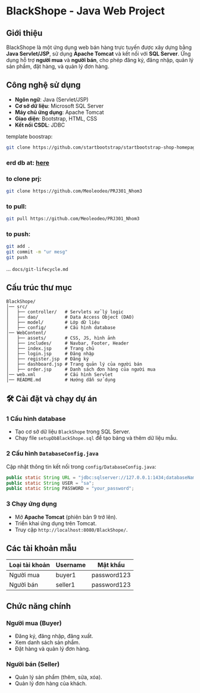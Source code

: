 # BlackShope - Java Web Project

##  Giới thiệu
BlackShope là một ứng dụng web bán hàng trực tuyến được xây dựng bằng **Java Servlet/JSP**, sử dụng **Apache Tomcat** và kết nối với **SQL Server**. Ứng dụng hỗ trợ **người mua** và **người bán**, cho phép đăng ký, đăng nhập, quản lý sản phẩm, đặt hàng, và quản lý đơn hàng.

## Công nghệ sử dụng
- **Ngôn ngữ**: Java (Servlet/JSP)
- **Cơ sở dữ liệu**: Microsoft SQL Server
- **Máy chủ ứng dụng**: Apache Tomcat
- **Giao diện**: Bootstrap, HTML, CSS
- **Kết nối CSDL**: JDBC

template boostrap:
```bash
git clone https://github.com/startbootstrap/startbootstrap-shop-homepage
```
### erd db at: [here](https://dbdiagram.io/d/PRJ301_Nhom3-67cb213d263d6cf9a09dfb71)

### to clone prj:
```bash
git clone https://github.com/Meoleodeo/PRJ301_Nhom3
```
### to pull:
```bash
git pull https://github.com/Meoleodeo/PRJ301_Nhom3
```
### to push:
```bash
git add .
git commit -m "ur mesg"
git push
```
... `docs/git-lifecycle.md`



## Cấu trúc thư mục
```
BlackShope/
│── src/
│   ├── controller/   # Servlets xử lý logic
│   ├── dao/          # Data Access Object (DAO)
│   ├── model/        # Lớp dữ liệu
│   ├── config/       # Cấu hình database
│── WebContent/
│   ├── assets/       # CSS, JS, hình ảnh
│   ├── includes/     # Navbar, Footer, Header
│   ├── index.jsp     # Trang chủ
│   ├── login.jsp     # Đăng nhập
│   ├── register.jsp  # Đăng ký
│   ├── dashboard.jsp # Trang quản lý của người bán
│   ├── order.jsp     # Danh sách đơn hàng của người mua
│── web.xml           # Cấu hình Servlet
│── README.md         # Hướng dẫn sử dụng
```

## 🛠 Cài đặt và chạy dự án
### 1️ Cấu hình database
- Tạo cơ sở dữ liệu `BlackShope` trong SQL Server.
- Chạy file `setupDbBlackShope.sql` để tạo bảng và thêm dữ liệu mẫu.

### 2️ Cấu hình `DatabaseConfig.java`
Cập nhật thông tin kết nối trong `config/DatabaseConfig.java`:
```java
public static String URL = "jdbc:sqlserver://127.0.0.1:1434;databaseName=BlackShope;encrypt=false;";
public static String USER = "sa";
public static String PASSWORD = "your_password";
```

### 3️ Chạy ứng dụng
- Mở **Apache Tomcat** (phiên bản 9 trở lên).
- Triển khai ứng dụng trên Tomcat.
- Truy cập `http://localhost:8080/BlackShope/`.

## Các tài khoản mẫu
| Loại tài khoản | Username  | Mật khẩu   |
|---------------|-----------|------------|
| Người mua    | buyer1    | password123 |
| Người bán    | seller1   | password123 |

## Chức năng chính
### Người mua (Buyer)
- Đăng ký, đăng nhập, đăng xuất.
- Xem danh sách sản phẩm.
- Đặt hàng và quản lý đơn hàng.

### Người bán (Seller)
- Quản lý sản phẩm (thêm, sửa, xóa).
- Quản lý đơn hàng của khách.
